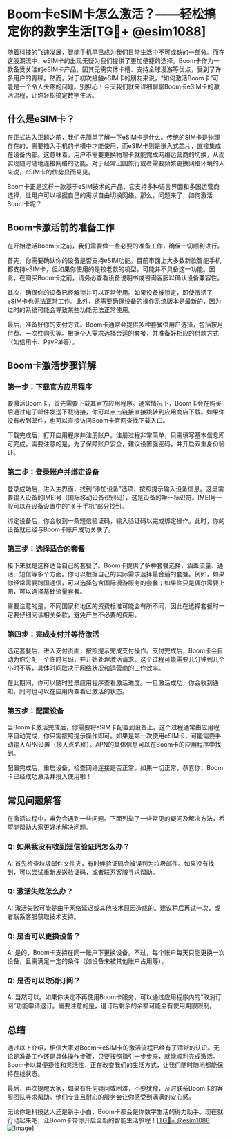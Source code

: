 # Boom卡eSIM卡怎么激活？——轻松搞定你的数字生活[[TG💪+ @esim1088](https://t.me/s/esim1088)]

随着科技的飞速发展，智能手机早已成为我们日常生活中不可或缺的一部分。而在这股潮流中，eSIM卡的出现无疑为我们提供了更加便捷的选择。Boom卡作为一款备受关注的eSIM卡产品，因其无需实体卡槽、支持全球漫游等优点，受到了许多用户的青睐。然而，对于初次接触eSIM卡的朋友来说，“如何激活Boom卡”可能是一个令人头疼的问题。别担心！今天我们就来详细聊聊Boom卡eSIM卡的激活流程，让你轻松搞定数字生活。

## 什么是eSIM卡？

在正式进入正题之前，我们先简单了解一下eSIM卡是什么。传统的SIM卡是物理存在的，需要插入手机的卡槽中才能使用，而eSIM卡则是嵌入式芯片，直接集成在设备内部。这意味着，用户不需要更换物理卡就能完成网络运营商的切换，从而实现随时随地连接网络的功能。对于经常出国旅行或者需要频繁更换网络环境的人来说，eSIM卡的优势显而易见。

Boom卡正是这样一款基于eSIM技术的产品，它支持多种语言界面和多国运营商选择，让用户可以根据自己的需求自由切换网络。那么，问题来了，如何激活Boom卡呢？

## Boom卡激活前的准备工作

在开始激活Boom卡之前，我们需要做一些必要的准备工作，确保一切顺利进行。

首先，你需要确认你的设备是否支持eSIM功能。目前市面上大多数新款智能手机都支持eSIM卡，但如果你使用的是较老款的机型，可能并不具备这一功能。因此，在购买Boom卡之前，请务必查看设备说明书或咨询客服以确认设备兼容性。

其次，确保你的设备已经解锁并可以正常使用。如果设备被锁定，即使激活了eSIM卡也无法正常工作。此外，还需要确保设备的操作系统版本是最新的，因为过时的系统可能会导致某些功能无法正常使用。

最后，准备好你的支付方式。Boom卡通常会提供多种套餐供用户选择，包括按月付费、一次性购买等。根据个人需求选择合适的套餐，并准备好相应的付款方式（如信用卡、PayPal等）。

## Boom卡激活步骤详解

### 第一步：下载官方应用程序

要激活Boom卡，首先需要下载其官方应用程序。通常情况下，Boom卡会在购买后通过电子邮件发送下载链接，你可以点击链接直接跳转到应用商店下载。如果你没有收到邮件，也可以直接访问Boom卡官网查找下载入口。

下载完成后，打开应用程序并注册账户。注册过程非常简单，只需填写基本信息即可完成。需要注意的是，为了保障账户安全，建议设置强密码，并开启双重身份验证。

### 第二步：登录账户并绑定设备

登录成功后，进入主界面，找到“添加设备”选项，按照提示输入设备信息。这里需要输入设备的IMEI号（国际移动设备识别码），这是设备的唯一标识符。IMEI号一般可以在设备设置中的“关于手机”部分找到。

绑定设备后，你会收到一条短信验证码，输入验证码以完成绑定操作。此时，你的设备就已经与Boom卡账户成功关联了。

### 第三步：选择适合的套餐

接下来就是选择适合自己的套餐了。Boom卡提供了多种套餐选择，涵盖流量、通话、短信等多个方面。你可以根据自己的实际需求选择最合适的套餐。例如，如果你经常需要跨国通信，可以选择包含国际漫游服务的套餐；如果你只是偶尔需要上网，可以选择基础流量套餐。

需要注意的是，不同国家和地区的资费标准可能会有所不同，因此在选择套餐时一定要仔细阅读相关条款，避免产生不必要的费用。

### 第四步：完成支付并等待激活

选定套餐后，进入支付页面，按照提示完成支付操作。支付完成后，Boom卡会自动为你分配一个临时号码，并开始处理激活请求。这个过程可能需要几分钟到几个小时不等，具体时间取决于网络状况和运营商的工作效率。

在此期间，你可以随时登录应用程序查看激活进度。一旦激活成功，你会收到通知，同时也可以在应用内查看已激活的状态。

### 第五步：配置设备

当Boom卡激活完成后，你需要将eSIM卡配置到设备上。这个过程通常由应用程序自动完成，你只需按照提示操作即可。如果是第一次使用eSIM卡，可能需要手动输入APN设置（接入点名称）。APN的具体信息可以在Boom卡的应用程序中找到。

配置完成后，重启设备，检查网络连接是否正常。如果一切正常，恭喜你，Boom卡已经成功激活并投入使用啦！

## 常见问题解答

在激活过程中，难免会遇到一些问题。下面列举了一些常见的疑问及解决方法，希望能帮助大家更好地解决问题。

### Q: 如果我没有收到短信验证码怎么办？

A: 首先检查垃圾邮件文件夹，有时候验证码会被误判为垃圾邮件。如果没有找到，可以尝试重新发送验证码，或者联系客服寻求帮助。

### Q: 激活失败怎么办？

A: 激活失败可能是由于网络延迟或其他技术原因造成的。建议稍后再试一次，或者联系客服获取技术支持。

### Q: 是否可以更换设备？

A: 是的，Boom卡支持在同一账户下更换设备。不过，每个账户每天只能更换一次设备，且需满足一定的条件（如设备未被其他账户占用等）。

### Q: 是否可以取消订阅？

A: 当然可以。如果你决定不再使用Boom卡服务，可以通过应用程序内的“取消订阅”功能申请退订。需要注意的是，退订后剩余的余额可能会有使用期限限制。

## 总结

通过以上介绍，相信大家对Boom卡eSIM卡的激活流程已经有了清晰的认识。无论是准备工作还是具体操作步骤，只要按照指引一步步来，就能顺利完成激活。Boom卡以其便捷性和灵活性，正在改变我们的生活方式，让我们随时随地都能保持在线状态。

最后，再次提醒大家，如果有任何疑问或困难，不要犹豫，及时联系Boom卡的客服团队寻求帮助。他们专业且耐心的服务会让你感受到满满的安心感。

无论你是科技达人还是新手小白，Boom卡都会是你数字生活的得力助手。现在就行动起来吧，让Boom卡带你开启全新的智能生活旅程！[[TG💪+ @esim1088](https://t.me/s/esim1088) ![Image](https://i.postimg.cc/4NQfJmqS/Snipaste-2025-05-13-00-14-12.png)]
